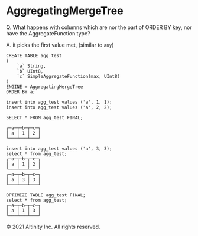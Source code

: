 # AggregatingMergeTree

Q. What happens with columns which are nor the part of ORDER BY key, nor have the AggregateFunction type?

A. it picks the first value met, \(similar to `any`\)

```text
CREATE TABLE agg_test
(
    `a` String,
    `b` UInt8,
    `c` SimpleAggregateFunction(max, UInt8)
)
ENGINE = AggregatingMergeTree
ORDER BY a;

insert into agg_test values ('a', 1, 1);
insert into agg_test values ('a', 2, 2);

SELECT * FROM agg_test FINAL;

┌─a─┬─b─┬─c─┐
│ a │ 1 │ 2 │
└───┴───┴───┘

insert into agg_test values ('a', 3, 3);
select * from agg_test;
┌─a─┬─b─┬─c─┐
│ a │ 1 │ 2 │
└───┴───┴───┘
┌─a─┬─b─┬─c─┐
│ a │ 3 │ 3 │
└───┴───┴───┘

OPTIMIZE TABLE agg_test FINAL;
select * from agg_test;
┌─a─┬─b─┬─c─┐
│ a │ 1 │ 3 │
└───┴───┴───┘
```

© 2021 Altinity Inc. All rights reserved.
